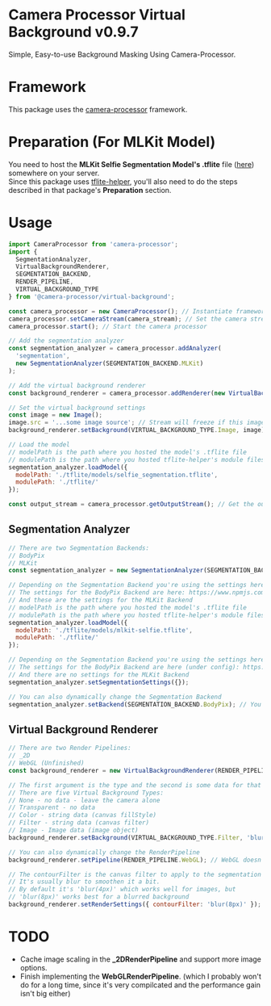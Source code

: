 # Camera Processor Virtual Background v0.9.7

Simple, Easy-to-use Background Masking Using Camera-Processor.

# Framework

This package uses the [camera-processor](https://npmjs.com/package/camera-processor) framework.

# Preparation (For MLKit Model)

You need to host the **MLKit Selfie Segmentation Model's .tflite** file ([here](https://github.com/google/mediapipe/blob/master/mediapipe/modules/selfie_segmentation/selfie_segmentation.tflite)) somewhere on your server.  
Since this package uses [tflite-helper](https://npmjs.com/package/tflite-helper), you'll also need to do the steps described in that package's **Preparation** section.

# Usage

```javascript
import CameraProcessor from 'camera-processor';
import {
  SegmentationAnalyzer,
  VirtualBackgroundRenderer,
  SEGMENTATION_BACKEND,
  RENDER_PIPELINE,
  VIRTUAL_BACKGROUND_TYPE
} from '@camera-processor/virtual-background';

const camera_processor = new CameraProcessor(); // Instantiate framework object
camera_processor.setCameraStream(camera_stream); // Set the camera stream from somewhere
camera_processor.start(); // Start the camera processor

// Add the segmentation analyzer
const segmentation_analyzer = camera_processor.addAnalyzer(
  'segmentation',
  new SegmentationAnalyzer(SEGMENTATION_BACKEND.MLKit)
);

// Add the virtual background renderer
const background_renderer = camera_processor.addRenderer(new VirtualBackgroundRenderer(RENDER_PIPELINE._2D));

// Set the virtual background settings
const image = new Image();
image.src = '...some image source'; // Stream will freeze if this image is CORS protected
background_renderer.setBackground(VIRTUAL_BACKGROUND_TYPE.Image, image);

// Load the model
// modelPath is the path where you hosted the model's .tflite file
// modulePath is the path where you hosted tflite-helper's module files
segmentation_analyzer.loadModel({
  modelPath: './tflite/models/selfie_segmentation.tflite',
  modulePath: './tflite/'
});

const output_stream = camera_processor.getOutputStream(); // Get the output stream and use it
```

## Segmentation Analyzer

```javascript
// There are two Segmentation Backends:
// BodyPix
// MLKit
const segmentation_analyzer = new SegmentationAnalyzer(SEGMENTATION_BACKEND.MLKit);

// Depending on the Segmentation Backend you're using the settings here are different
// The settings for the BodyPix Backend are here: https://www.npmjs.com/package/@tensorflow-models/body-pix#config-params-in-bodypixload
// And these are the settings for the MLKit Backend
// modelPath is the path where you hosted the model's .tflite file
// modulePath is the path where you hosted tflite-helper's module files
segmentation_analyzer.loadModel({
  modelPath: './tflite/models/mlkit-selfie.tflite',
  modulePath: './tflite/'
});

// Depending on the Segmentation Backend you're using the settings here are different
// The settings for the BodyPix Backend are here (under config): https://www.npmjs.com/package/@tensorflow-models/body-pix#params-in-segmentperson
// And there are no settings for the MLKit Backend
segmentation_analyzer.setSegmentationSettings({});

// You can also dynamically change the Segmentation Backend
segmentation_analyzer.setBackend(SEGMENTATION_BACKEND.BodyPix); // You might have to load the model again
```

## Virtual Background Renderer

```javascript
// There are two Render Pipelines:
// _2D
// WebGL (Unfinished)
const background_renderer = new VirtualBackgroundRenderer(RENDER_PIPELINE._2D);

// The first argument is the type and the second is some data for that type
// There are five Virtual Background Types:
// None - no data - leave the camera alone
// Transparent - no data
// Color - string data (canvas fillStyle)
// Filter - string data (canvas filter)
// Image - Image data (image object)
background_renderer.setBackground(VIRTUAL_BACKGROUND_TYPE.Filter, 'blur(20px)');

// You can also dynamically change the RenderPipeline
background_renderer.setPipeline(RENDER_PIPELINE.WebGL); // WebGL doesn't work right now though

// The contourFilter is the canvas filter to apply to the segmentation mask.
// It's usually blur to smoothen it a bit.
// By default it's 'blur(4px)' which works well for images, but
// 'blur(8px)' works best for a blurred background
background_renderer.setRenderSettings({ contourFilter: 'blur(8px)' });
```

# TODO

- Cache image scaling in the **\_2DRenderPipeline** and support more image options.
- Finish implementing the **WebGLRenderPipeline**. (which I probably won't do for a long time, since it's very compilcated and the performance gain isn't big either)
